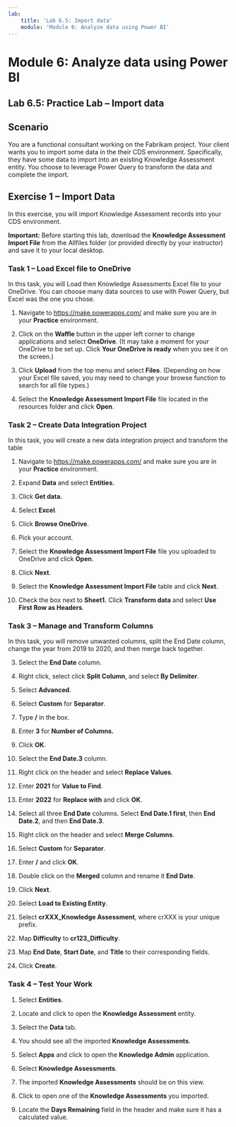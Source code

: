 ```yaml
---
lab:
    title: 'Lab 6.5: Import data'
    module: 'Module 6: Analyze data using Power BI'
---
```


Module 6: Analyze data using Power BI
=======================

## Lab 6.5: Practice Lab – Import data

Scenario
--------

You are a functional consultant working on the Fabrikam project. Your client
wants you to import some data in the their CDS environment. Specifically, they
have some data to import into an existing Knowledge Assessment entity. You
choose to leverage Power Query to transform the data and complete the import.


Exercise 1 – Import Data
------------------------

In this exercise, you will import Knowledge Assessment records into your CDS
environment.

**Important:** Before starting this lab, download the **Knowledge Assessment Import File** from the Allfiles folder (or provided directly by your instructor) and save it to your local desktop.

### Task 1 – Load Excel file to OneDrive

In this task, you will Load then Knowledge Assessments Excel file to your
OneDrive. You can choose many data sources to use with Power Query, but Excel
was the one you chose.

1.  Navigate to <https://make.powerapps.com/> and make sure you are in your **Practice** environment.

2.  Click on the **Waffle** button in the upper left corner to change
    applications and select **OneDrive**. (It may take a moment for your OneDrive to be set up. Click **Your OneDrive is ready** when you see it on the screen.)

3.  Click **Upload** from the top menu and select **Files**. (Depending on how your Excel file saved, you may need to change your browse function to search for all file types.)

4.  Select the **Knowledge Assessment Import File** file located in the resources folder
    and click **Open**.

### Task 2 – Create Data Integration Project

In this task, you will create a new data integration project and transform the
table

1.  Navigate to <https://make.powerapps.com/> and make sure you are in your **Practice** environment.

2.  Expand **Data** and select **Entities.**

3.  Click **Get data.**

4.  Select **Excel**.

5.  Click **Browse OneDrive**.

6.  Pick your account.

7.  Select the **Knowledge Assessment Import File** file you uploaded to OneDrive and click
    **Open**.

8.  Click **Next**.

9.  Select the **Knowledge Assessment Import File** table and click **Next**.

10. Check the box next to **Sheet1.** Click **Transform data** and select **Use First Row as Headers**.

### Task 3 – Manage and Transform Columns

In this task, you will remove unwanted columns, split the End Date column,
change the year from 2019 to 2020, and then merge back together.

3.  Select the **End Date** column.

4.  Right click, select click **Split Column**, and select **By
    Delimiter**.

5.  Select **Advanced**.

6.  Select **Custom** for **Separator**.

7.  Type **/** in the box.

8.  Enter **3** for **Number of Columns.**

9.  Click **OK**.

10. Select the **End Date.3** column.

11. Right click on the header and select **Replace Values**.

12. Enter **2021** for **Value to Find**.

13. Enter **2022** for **Replace with** and click **OK**.

14. Select all three **End Date** columns. Select **End Date.1 first**, then
    **End Date.2**, and then **End Date.3**.

15. Right click on the header and select **Merge Columns**.

16. Select **Custom** for **Separator**.

17. Enter **/** and click **OK**.

18. Double click on the **Merged** column and rename it **End Date**.

19. Click **Next**.

20. Select **Load to Existing Entity**.

21. Select **crXXX_Knowledge Assessment**, where crXXX is your unique prefix.

22. Map **Difficulty** to **cr123_Difficulty**.

23. Map **End Date**, **Start Date**, and **Title** to their corresponding
    fields.

25. Click **Create**.

### Task 4 – Test Your Work

1.  Select **Entities**.

2.  Locate and click to open the **Knowledge Assessment** entity.

3.  Select the **Data** tab.

4.  You should see all the imported **Knowledge Assessments**.

8.  Select **Apps** and click to open the **Knowledge Admin** application.

9.  Select **Knowledge Assessments**.

10. The imported **Knowledge Assessments** should be on this view.

11. Click to open one of the **Knowledge Assessments** you imported.

12. Locate the **Days Remaining** field in the header and make sure it has a
    calculated value.
